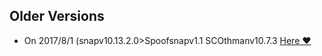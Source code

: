 ## **Older Versions**

- On 2017/8/1 (snapv10.13.2.0>Spoofsnapv1.1 SCOthmanv10.7.3 [Here ❤️](https://mega.nz/#!JFcSUBgQ!_U1B1wzGJPRIyXPwUxgZzc13TsxLPVrYo7XiPpfAkog)
